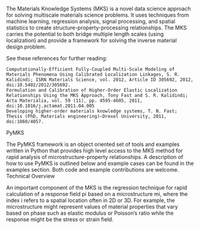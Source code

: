 

The Materials Knowledge Systems (MKS) is a novel data science approach
for solving multiscale materials science problems. It uses techniques
from machine learning, regression analysis, signal processing, and
spatial statistics to create structure-property-processing
relationships. The MKS carries the potential to both bridge multiple
length scales (using localization) and provide a framework for solving
the inverse material design problem.

See these references for further reading:

    Computationally-Efficient Fully-Coupled Multi-Scale Modeling of Materials Phenomena Using Calibrated Localization Linkages, S. R. Kalidindi; ISRN Materials Science, vol. 2012, Article ID 305692, 2012, doi:10.5402/2012/305692.
    Formulation and Calibration of Higher-Order Elastic Localization Relationships Using the MKS Approach, Tony Fast and S. R. Kalidindi; Acta Materialia, vol. 59 (11), pp. 4595-4605, 2011, doi:10.1016/j.actamat.2011.04.005
    Developing higher-order materials knowledge systems, T. N. Fast; Thesis (PhD, Materials engineering)–Drexel University, 2011, doi:1860/4057.

PyMKS

The PyMKS framework is an object oriented set of tools and examples
written in Python that provides high level access to the MKS method
for rapid analysis of microstructure-property relationships. A
description of how to use PyMKS is outlined below and example cases
can be found in the examples section. Both code and example
contributions are welcome.  Technical Overview

An important component of the MKS is the regression technique for
rapid calculation of a response field pi based on a microstructure mi,
where the index i refers to a spatial location often in 2D or 3D. For
example, the microstructure might represent values of material
properties that vary based on phase such as elastic modulus or
Poisson’s ratio while the response might be the stress or strain
field.

